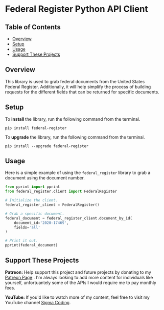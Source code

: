 # Federal Register Python API Client

## Table of Contents

- [Overview](#overview)
- [Setup](#setup)
- [Usage](#usage)
- [Support These Projects](#support-these-projects)

## Overview

This library is used to grab federal documents from the United States Federal Register.
Additionally, it will help simplify the process of building requests for the different
fields that can be returned for specific documents.

## Setup

To **install** the library, run the following command from the terminal.

```console
pip install federal-register
```

To **upgrade** the library, run the following command from the terminal.

```console
pip install --upgrade federal-register
```

## Usage

Here is a simple example of using the `federal_register` library to grab a document
using the document number.

```python
from pprint import pprint
from federal_register.client import FederalRegister

# Initialize the client.
federal_register_client = FederalRegister()

# Grab a specific document.
federal_document = federal_register_client.document_by_id(
    document_id='2020-17469',
    fields='all'
)

# Print it out.
pprint(federal_document)
```

## Support These Projects

**Patreon:**
Help support this project and future projects by donating to my [Patreon Page](https://www.patreon.com/sigmacoding)
. I'm always looking to add more content for individuals like yourself, unfortuantely some of the APIs I would require
me to pay monthly fees.

**YouTube:**
If you'd like to watch more of my content, feel free to visit my YouTube channel [Sigma Coding](https://www.youtube.com/c/SigmaCoding).
